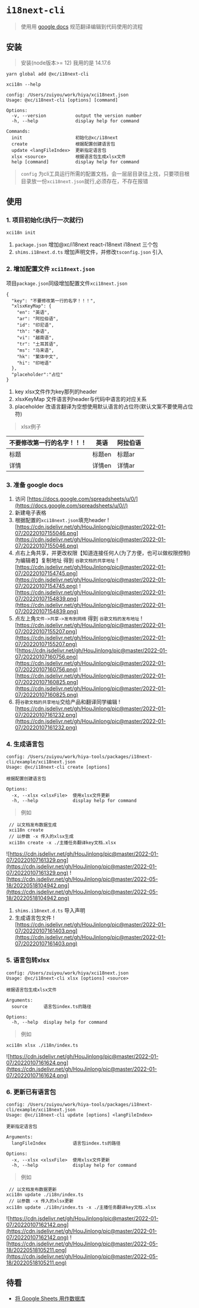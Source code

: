 # `i18next-cli`

> 使用用 [google docs](https://docs.google.com/) 规范翻译编辑到代码使用的流程

## 安装

> 安装(node版本>= 12) 我用的是 14.17.6

```
yarn global add @xc/i18next-cli 

xci18n --help  

config: /Users/zuiyou/work/hiya/xci18next.json
Usage: @xc/i18next-cli [options] [command]

Options:
  -v, --version           output the version number
  -h, --help              display help for command

Commands:
  init                    初始化@xc/i18next
  create                  根据配置创建语言包
  update <langFileIndex>  更新指定语言包
  xlsx <source>           根据语言包生成xlsx文件
  help [command]          display help for command
```
> `config` 为cli工具运行所需的配置文档，会一层层目录往上找，只要项目根目录放一份`xci18next.json`就行,必须存在，不存在报错
## 使用

### 1. 项目初始化(执行一次就行)

```
xci18n init
```
1. `package.json` 增加@xc/i18next react-i18next i18next 三个包
2. `shims.i18next.d.ts` 增加声明文件，并修改`tsconfig.json` 引入

### 2. 增加配置文件 `xci18next.json`

项目`package.json`同级增加配置文件`xci18next.json`
```
{
  "key": "不要修改第一行的名字！！！",
  "xlsxKeyMap": {
    "en": "英语",
    "ar": "阿拉伯语",
    "id": "印尼语",
    "th": "泰语",
    "vi": "越南语",
    "tr": "土耳其语",
    "ms": "马来语",
    "hk": "繁体中文",
    "hi": "印地语"
  },
  "placeholder":"占位"
}
```

1. key xlsx文件作为key那列的header
2. xlsxKeyMap 文件语言列header与代码中语言的对应关系
3. placeholder 改语言翻译为空想使用默认语言的占位符(默认文案不要使用占位符)

> xlsx例子

| 不要修改第一行的名字！！！        | 英语  |  阿拉伯语 |
| --------   | -----  | ----  |
| 标题     | 标题en |   标题ar     |
| 详情     | 详情en |   详情ar     |

### 3. 准备 google docs

1. 访问 [https://docs.google.com/spreadsheets/u/0/](https://docs.google.com/spreadsheets/u/0//)
2. 新建电子表格
3. 根据配置的`xci18next.json`填充header 
   ![https://cdn.jsdelivr.net/gh/HouJinlong/pic@master/2022-01-07/20220107155046.png](https://cdn.jsdelivr.net/gh/HouJinlong/pic@master/2022-01-07/20220107155046.png)
4. 点右上角共享，并更改权限【知道连接任何人(为了方便，也可以做权限控制)为编辑者】复制地址 得到 `谷歌文档的共享地址`
  ![https://cdn.jsdelivr.net/gh/HouJinlong/pic@master/2022-01-07/20220107154745.png](https://cdn.jsdelivr.net/gh/HouJinlong/pic@master/2022-01-07/20220107154745.png)
  ![https://cdn.jsdelivr.net/gh/HouJinlong/pic@master/2022-01-07/20220107154839.png](https://cdn.jsdelivr.net/gh/HouJinlong/pic@master/2022-01-07/20220107154839.png)
5. 点左上角`文件->共享->发布到网络` 得到 `谷歌文档的发布地址`
   ![https://cdn.jsdelivr.net/gh/HouJinlong/pic@master/2022-01-07/20220107155207.png](https://cdn.jsdelivr.net/gh/HouJinlong/pic@master/2022-01-07/20220107155207.png)    
  ![https://cdn.jsdelivr.net/gh/HouJinlong/pic@master/2022-01-07/20220107160756.png](https://cdn.jsdelivr.net/gh/HouJinlong/pic@master/2022-01-07/20220107160756.png)
  ![https://cdn.jsdelivr.net/gh/HouJinlong/pic@master/2022-01-07/20220107160825.png](https://cdn.jsdelivr.net/gh/HouJinlong/pic@master/2022-01-07/20220107160825.png)
6. 将`谷歌文档的共享地址`交给产品和翻译同学编辑
   ![https://cdn.jsdelivr.net/gh/HouJinlong/pic@master/2022-01-07/20220107161232.png](https://cdn.jsdelivr.net/gh/HouJinlong/pic@master/2022-01-07/20220107161232.png)

### 4. 生成语言包


```
config: /Users/zuiyou/work/hiya-tools/packages/i18next-cli/example/xci18next.json
Usage: @xc/i18next-cli create [options]

根据配置创建语言包

Options:
  -x, --xlsx <xlsxFile>  使用xlsx文件更新
  -h, --help             display help for command
```
> 例如 

```
 // 以文档发布数据生成
 xci18n create  
 // 以参数 -x 传入的xlsx生成
 xci18n create -x ./主播任务翻译key文档.xlsx 
```

![https://cdn.jsdelivr.net/gh/HouJinlong/pic@master/2022-01-07/20220107161329.png](https://cdn.jsdelivr.net/gh/HouJinlong/pic@master/2022-01-07/20220107161329.png)
![https://cdn.jsdelivr.net/gh/HouJinlong/pic@master/2022-05-18/20220518104942.png](https://cdn.jsdelivr.net/gh/HouJinlong/pic@master/2022-05-18/20220518104942.png)

1. `shims.i18next.d.ts` 导入声明
2. 生成语言包文件
   ![https://cdn.jsdelivr.net/gh/HouJinlong/pic@master/2022-01-07/20220107161403.png](https://cdn.jsdelivr.net/gh/HouJinlong/pic@master/2022-01-07/20220107161403.png)
### 5. 语言包转xlsx

```
config: /Users/zuiyou/work/hiya/xci18next.json
Usage: @xc/i18next-cli xlsx [options] <source>

根据语言包生成xlsx文件

Arguments:
  source      语言包index.ts的路径

Options:
  -h, --help  display help for command
```
> 例如

```
xci18n xlsx ./i18n/index.ts
```

![https://cdn.jsdelivr.net/gh/HouJinlong/pic@master/2022-01-07/20220107161624.png](https://cdn.jsdelivr.net/gh/HouJinlong/pic@master/2022-01-07/20220107161624.png)

### 6. 更新已有语言包

```
config: /Users/zuiyou/work/hiya-tools/packages/i18next-cli/example/xci18next.json
Usage: @xc/i18next-cli update [options] <langFileIndex>

更新指定语言包

Arguments:
  langFileIndex          语言包index.ts的路径

Options:
  -x, --xlsx <xlsxFile>  使用xlsx文件更新
  -h, --help             display help for command

```
> 例如

```
 // 以文档发布数据更新
xci18n update ./i18n/index.ts
 // 以参数 -x 传入的xlsx更新
xci18n update ./i18n/index.ts -x ./主播任务翻译key文档.xlsx
```
![https://cdn.jsdelivr.net/gh/HouJinlong/pic@master/2022-01-07/20220107162142.png](https://cdn.jsdelivr.net/gh/HouJinlong/pic@master/2022-01-07/20220107162142.png)
![https://cdn.jsdelivr.net/gh/HouJinlong/pic@master/2022-05-18/20220518105211.png](https://cdn.jsdelivr.net/gh/HouJinlong/pic@master/2022-05-18/20220518105211.png)


## 待看

- [将 Google Sheets 用作数据库](https://thenewstack.io/how-to-use-google-sheets-as-a-database-with-react-and-ssr/)
